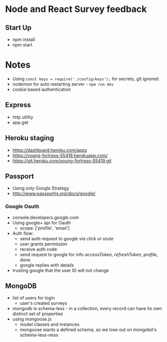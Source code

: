 # Node and React Survey feedback

## Start Up
* npm install
* npm start

# Notes
* Using `const keys = require('./config/keys');` for secrets, git ignored.
* nodemon for auto restarting server - `npm run dev`
* cookie based authentication
 

## Express
* http utility
* app.get 


## Heroku staging
* https://dashboard.heroku.com/apps
* https://young-fortress-55419.herokuapp.com/
* https://git.heroku.com/young-fortress-55419.git


## Passport
* Using only Google Strategy
* http://www.passportjs.org/docs/google/


### Google Oauth
* console.developers.google.com
* Using google+ api for Oauth
    * scope: ['profile', 'email']
* Auth flow:
    * send auth request to google _via click or route_
    * user grants permission
    * receive auth code
    * send request to google for info _accessToken, refreshToken, profile, done_
    * google replies with details
* trusting google that the user ID will not change


## MongoDB
* list of users for login
    * user's created surveys
* mongodb is schema-less - in a collection, every record can have its own distinct set of properties
* using mongoose.js
    * model classes and instances
    * mongoose wants a defined schema, so we lose out on mongobd's schema-less-ness
